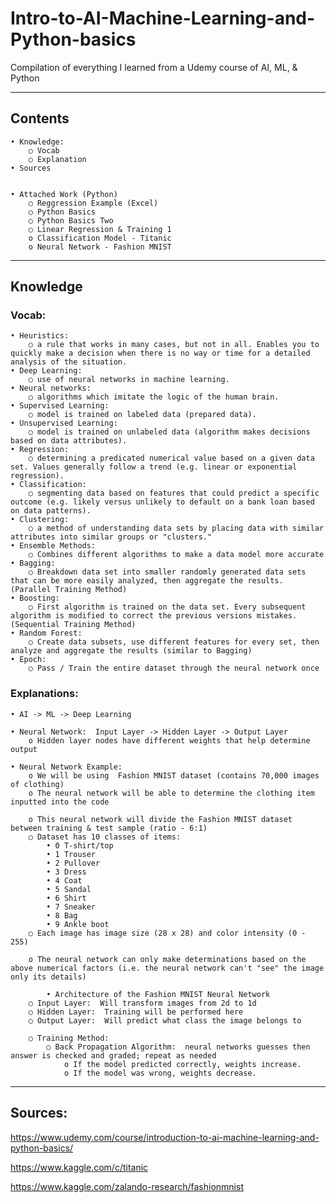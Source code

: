 # Intro-to-AI-Machine-Learning-and-Python-basics
Compilation of everything I learned from a Udemy course of AI, ML, &amp; Python
_________
## Contents

	• Knowledge:
		○ Vocab
		○ Explanation
	• Sources
	
	
	• Attached Work (Python)
		○ Reggression Example (Excel)
		○ Python Basics
		○ Python Basics Two
		○ Linear Regression & Training 1
		o Classification Model - Titanic
		o Neural Network - Fashion MNIST

_________
## Knowledge

### Vocab:
	• Heuristics:
		○ a rule that works in many cases, but not in all. Enables you to quickly make a decision when there is no way or time for a detailed analysis of the situation.
	• Deep Learning:
		○ use of neural networks in machine learning.
	• Neural networks:
		○ algorithms which imitate the logic of the human brain.
	• Supervised Learning:
		○ model is trained on labeled data (prepared data).
	• Unsupervised Learning:
		○ model is trained on unlabeled data (algorithm makes decisions based on data attributes).
	• Regression:
		○ determining a predicated numerical value based on a given data set. Values generally follow a trend (e.g. linear or exponential regression).
	• Classification:
		○ segmenting data based on features that could predict a specific outcome (e.g. likely versus unlikely to default on a bank loan based on data patterns).
	• Clustering:
		○ a method of understanding data sets by placing data with similar attributes into similar groups or "clusters."
	• Ensemble Methods:
		○ Combines different algorithms to make a data model more accurate
	• Bagging:
		○ Breakdown data set into smaller randomly generated data sets that can be more easily analyzed, then aggregate the results. (Parallel Training Method)
	• Boosting:
		○ First algorithm is trained on the data set. Every subsequent algorithm is modified to correct the previous versions mistakes. (Sequential Training Method)
	• Random Forest:
		○ Create data subsets, use different features for every set, then analyze and aggregate the results (similar to Bagging)
	• Epoch:
		○ Pass / Train the entire dataset through the neural network once

### Explanations:
	• AI -> ML -> Deep Learning
	
	• Neural Network:  Input Layer -> Hidden Layer -> Output Layer
		o Hidden layer nodes have different weights that help determine output
		
	• Neural Network Example:
		o We will be using  Fashion MNIST dataset (contains 70,000 images of clothing)
		o The neural network will be able to determine the clothing item inputted into the code
			
		o This neural network will divide the Fashion MNIST dataset between training & test sample (ratio - 6:1)
		○ Dataset has 10 classes of items:
			• 0 T-shirt/top
			• 1 Trouser
			• 2 Pullover
			• 3 Dress
			• 4 Coat
			• 5 Sandal
			• 6 Shirt
			• 7 Sneaker
			• 8 Bag
			• 9 Ankle boot
		○ Each image has image size (28 x 28) and color intensity (0 - 255)
		
		o The neural network can only make determinations based on the above numerical factors (i.e. the neural network can't "see" the image only its details)

			• Architecture of the Fashion MNIST Neural Network
		○ Input Layer:  Will transform images from 2d to 1d
		○ Hidden Layer:  Training will be performed here
		○ Output Layer:  Will predict what class the image belongs to
		
		○ Training Method:
			○ Back Propagation Algorithm:  neural networks guesses then answer is checked and graded; repeat as needed
				o If the model predicted correctly, weights increase.
				o If the model was wrong, weights decrease.


___________
## Sources:

https://www.udemy.com/course/introduction-to-ai-machine-learning-and-python-basics/

https://www.kaggle.com/c/titanic

https://www.kaggle.com/zalando-research/fashionmnist
